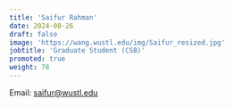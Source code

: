 ```yaml
---
title: 'Saifur Rahman'
date: 2024-08-26
draft: false
image: 'https://wang.wustl.edu/img/Saifur_resized.jpg'
jobtitle: 'Graduate Student (CSB)'
promoted: true
weight: 78
---
```

Email: saifur@wustl.edu
